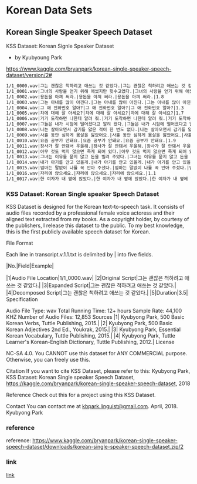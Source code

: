 # Korean Data Sets

## Korean Single Speaker Speech Dataset
KSS Dataset: Korean Signle Speaker Dataset
- by Kyubyoung Park


https://www.kaggle.com/bryanpark/korean-single-speaker-speech-dataset/version/2#

```txt
1/1_0000.wav|그는 괜찮은 척하려고 애쓰는 것 같았다.|그는 괜찮은 척하려고 애쓰는 것 같았다.|그는 괜찮은 척하려고 애쓰는 것 같았다.|3.5
1/1_0001.wav|그녀의 사랑을 얻기 위해 애썼지만 헛수고였다.|그녀의 사랑을 얻기 위해 애썼지만 헛수고였다.|그녀의 사랑을 얻기 위해 애썼지만 헛수고였다.|4.0
1/1_0002.wav|용돈을 아껴 써라.|용돈을 아껴 써라.|용돈을 아껴 써라.|1.8
1/1_0003.wav|그는 아내를 많이 아낀다.|그는 아내를 많이 아낀다.|그는 아내를 많이 아낀다.|2.3
1/1_0004.wav|그 애 전화번호 알아?|그 애 전화번호 알아?|그 애 전화번호 알아?|1.3
1/1_0005.wav|차에 대해 잘 아세요?|차에 대해 잘 아세요?|차에 대해 잘 아세요?|1.7
1/1_0006.wav|거기 도착하면 나한테 알려 줘.|거기 도착하면 나한테 알려 줘.|거기 도착하면 나한테 알려 줘.|2.8
1/1_0007.wav|그들은 내가 시험에 떨어졌다고 알려 왔다.|그들은 내가 시험에 떨어졌다고 알려 왔다.|그들은 내가 시험에 떨어졌다고 알려 왔다.|3.5
1/1_0008.wav|나는 살아오면서 감기를 앓은 적이 한 번도 없다.|나는 살아오면서 감기를 앓은 적이 한 번도 없다.|나는 살아오면서 감기를 앓은 적이 한 번도 없다.|4.2
1/1_0009.wav|사흘 동안 심하게 몸살을 앓았어요.|사흘 동안 심하게 몸살을 앓았어요.|사흘 동안 심하게 몸살을 앓았어요.|3.2
1/1_0010.wav|요즘 공부가 안돼요.|요즘 공부가 안돼요.|요즘 공부가 안돼요.|1.9
1/1_0011.wav|장사가 잘 안돼서 우울해.|장사가 잘 안돼서 우울해.|장사가 잘 안돼서 우울해.|2.5
1/1_0012.wav|아무 것도 먹지 않으면 죽게 되어 있다.|아무 것도 먹지 않으면 죽게 되어 있다.|아무 것도 먹지 않으면 죽게 되어 있다.|3.1
1/1_0013.wav|그녀는 이유를 묻지 않고 돈을 빌려 주었다.|그녀는 이유를 묻지 않고 돈을 빌려 주었다.|그녀는 이유를 묻지 않고 돈을 빌려 주었다.|3.8
1/1_0014.wav|내가 아기를 안고 있을게.|내가 아기를 안고 있을게.|내가 아기를 안고 있을게.|2.2
1/1_0015.wav|엄마는 말없이 나를 꼭 안아 주셨다.|엄마는 말없이 나를 꼭 안아 주셨다.|엄마는 말없이 나를 꼭 안아 주셨다.|4.0
1/1_0016.wav|자리에 앉으세요.|자리에 앉으세요.|자리에 앉으세요.|1.1
1/1_0017.wav|한 여자가 내 옆에 앉았다.|한 여자가 내 옆에 앉았다.|한 여자가 내 옆에 앉았다.|2.2
```

### KSS Dataset: Korean Single speaker Speech Dataset

KSS Dataset is designed for the Korean text-to-speech task. It consists of audio files recorded by a professional female voice actoress and their aligned text extracted from my books. As a copyright holder, by courtesy of the publishers, I release this dataset to the public. To my best knowledge, this is the first publicly available speech dataset for Korean.

File Format

Each line in transcript.v.1.1.txt is delimited by | into five fields.

|No.|Field|Example|

|1|Audio File Location|1/1_0000.wav|
|2|Original Script|그는 괜찮은 척하려고 애쓰는 것 같았다.|
|3|Expanded Script|그는 괜찮은 척하려고 애쓰는 것 같았다.|
|4|Decomposed Script|그는 괜찮은 척하려고 애쓰는 것 같았다.|
|5|Duration|3.5|
Specification

Audio File Type: wav
Total Running Time: 12+ hours
Sample Rate: 44,100 KHZ
Number of Audio Files: 12,853
Sources
|1| Kyubyong Park, 500 Basic Korean Verbs, Tuttle Publishing, 2015.|
|2| Kyubyong Park, 500 Basic Korean Adjectives 2nd Ed., Youkrak, 2015.|
|3| Kyubyong Park, Essential Korean Vocabulary, Tuttle Publishing, 2015.|
|4| Kyubyong Park, Tuttle Learner's Korean-English Dictionary, Tuttle Publishing, 2012.|
License

NC-SA 4.0. You CANNOT use this dataset for ANY COMMERCIAL purpose. Otherwise, you can freely use this.

Citation
If you want to cite KSS Dataset, please refer to this:
Kyubyong Park, KSS Dataset: Korean Single speaker Speech Dataset, https://kaggle.com/bryanpark/korean-single-speaker-speech-dataset, 2018

Reference
Check out this for a project using this KSS Dataset.

Contact
You can contact me at kbpark.linguist@gmail.com.
April, 2018.
Kyubyong Park

### reference 
reference: https://www.kaggle.com/bryanpark/korean-single-speaker-speech-dataset/downloads/korean-single-speaker-speech-dataset.zip/2


### link
[link](https://www.kaggle.com/bryanpark/korean-single-speaker-speech-dataset/downloads/korean-single-speaker-speech-dataset.zip/2)

